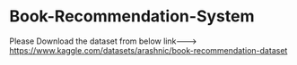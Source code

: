 # Book-Recommendation-System





Please Download the dataset from below link--->
https://www.kaggle.com/datasets/arashnic/book-recommendation-dataset
